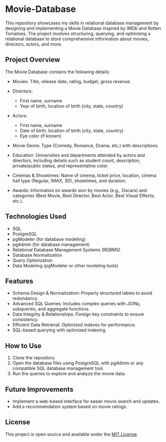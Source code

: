 # Movie-Database
This repository showcases my skills in relational database management by designing and implementing a Movie Database inspired by IMDb and Rotten Tomatoes. The project involves structuring, querying, and optimizing a relational database to store comprehensive information about movies, directors, actors, and more.

## Project Overview
The Movie Database contains the following details:

* Movies: Title, release date, rating, budget, gross revenue.
* Directors:
  * First name, surname
  * Year of birth, location of birth (city, state, country)

* Actors:
  * First name, surname
  * Date of birth, location of birth (city, state, country)
  * Eye color (if known)

* Movie Genre: Type (Comedy, Romance, Drama, etc.) with descriptions.
* Education: Universities and departments attended by actors and directors, including details such as student count, description, private/public status, and representative color.
* Cinemas & Showtimes: Name of cinema, ticket price, location, cinema hall type (Regular, IMAX, 3D), showtimes, and duration.
* Awards: Information on awards won by movies (e.g., Oscars) and categories (Best Movie, Best Director, Best Actor, Best Visual Effects, etc.).

## Technologies Used
* SQL
* PostgreSQL
* pgModeler (for database modeling)
* pgAdmin (for database management)
* Relational Database Management Systems (RDBMS)
* Database Normalization
* Query Optimization
* Data Modeling (pgModeler or other modeling tools)

## Features
* Schema Design & Normalization: Properly structured tables to avoid redundancy.
* Advanced SQL Queries: Includes complex queries with JOINs, subqueries, and aggregate functions.
* Data Integrity & Relationships: Foreign key constraints to ensure consistency.
* Efficient Data Retrieval: Optimized indexes for performance.
* SQL-based querying with optimized indexing.

## How to Use
1. Clone the repository
2. Open the database files using PostgreSQL with pgAdmin or any compatible SQL database management tool.
3. Run the queries to explore and analyze the movie data.

## Future Improvements
* Implement a web-based interface for easier movie search and updates.
* Add a recommendation system based on movie ratings.

## License
This project is open source and available under the [MIT License](LICENSE).
